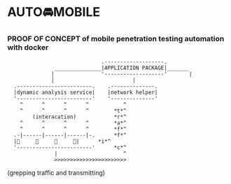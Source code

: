 # AUTO🚘MOBILE
### PROOF OF CONCEPT of mobile penetration testing automation with docker

                                  .-------------------.
                   _______________|APPLICATION PACKAGE|_______
                  |               '-------------------'       |
                  |                         |
      .------------------------.    .--------------.   
      |dynamic analysis service|    |network helper|
      '------------------------'    '--------------'
        ^      ^      ^      ^           ^
        ^      ^      ^      ^        *t*^
            (interacation)            *r*^
        ^      ^      ^      ^        *a*^
        ^      ^      ^      ^        *f*^
      .-|------|------|------|-.      *f*^ 
      |📱     📱     📱     📱|      *i*^
      '------------------------'      *c*^
                   |                     ^
                   >>>>>>>>>>>>>>>>>>>>>>>
  (grepping traffic and transmitting)

